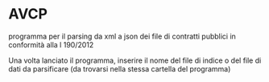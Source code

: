 # AVCP
programma per il parsing da xml a json dei file di contratti pubblici in conformità alla l 190/2012

Una volta lanciato il programma, inserire il nome del file di indice o del file di dati da parsificare (da trovarsi nella stessa cartella del programma)
